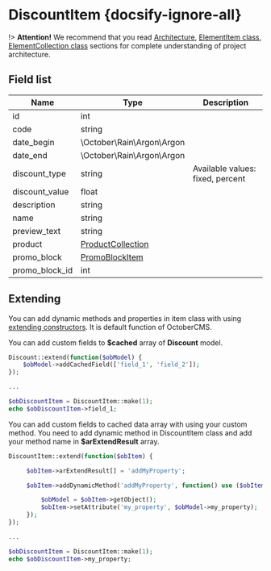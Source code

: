 # DiscountItem {docsify-ignore-all}
              
!> **Attention!**  We recommend that you read [Architecture](home.md#architecture), [ElementItem class](item-class/item-class.md),
[ElementCollection class](collection-class/collection-class.md) sections for complete understanding of  project architecture.

## Field list

|  Name | Type | Description |
|-------|------|--------|
|id|int|
|code|string|
|date_begin|\October\Rain\Argon\Argon|
|date_end|\October\Rain\Argon\Argon|
|discount_type|string|Available values: fixed, percent|
|discount_value|float|
|description|string|
|name|string|
|preview_text|string|
|product|[ProductCollection](modules/product/collection/collection.md)|
|promo_block|[PromoBlockItem](promo-block/item/item.md)|
|promo_block_id|int|

## Extending

You can add dynamic methods and properties in item class with using [extending constructors](http://octobercms.com/docs/services/behaviors#constructor-extension).
It is default function of OctoberCMS.

You can add custom fields to **$cached** array of **Discount** model.
```php
Discount::extend(function($obModel) {
    $obModel->addCachedField(['field_1', 'field_2']);
});

...

$obDiscountItem = DiscountItem::make(1);
echo $obDiscountItem->field_1;
```

You can add custom fields to cached data array with using your custom method.
You need to add dynamic method in DiscountItem class and add your method name in **$arExtendResult** array.
```php
DiscountItem::extend(function($obItem) {

     $obItem->arExtendResult[] = 'addMyProperty';

     $obItem->addDynamicMethod('addMyProperty', function() use ($obItem) {

         $obModel = $obItem->getObject();
         $obItem->setAttribute('my_property', $obModel->my_property);
     });
});

...

$obDiscountItem = DiscountItem::make(1);
echo $obDiscountItem->my_property;
``` 
